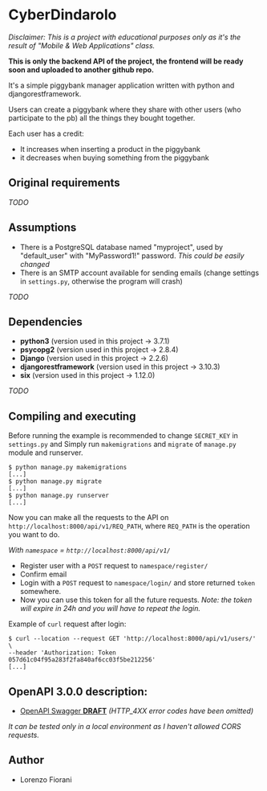 # CyberDindarolo

*Disclaimer: This is a project with educational purposes only as it's the result of 
"Mobile & Web Applications" class.*

**This is only the backend API of the project, the frontend will be ready soon and uploaded to another github repo.**

It's a simple piggybank manager application written with python and djangorestframework.

Users can create a piggybank where they share with other users 
(who participate to the pb) all the things they bought together.

Each user has a credit:
- It increases when inserting a product in the piggybank
- it decreases when buying something from the piggybank


## Original requirements
*TODO*

## Assumptions
- There is a PostgreSQL database named "myproject", used by "default_user" with "MyPassword1!" password.
*This could be easily changed* 
- There is an SMTP account available for sending emails (change settings in `settings.py`, 
        otherwise the program will crash)


*TODO*
## Dependencies
- **python3** (version used in this project -> 3.7.1)
- **psycopg2** (version used in this project -> 2.8.4)
- **Django** (version used in this project -> 2.2.6)
- **djangorestframework** (version used in this project -> 3.10.3)
- **six** (version used in this project -> 1.12.0)

*TODO*

## Compiling and executing
Before running the example is recommended to change `SECRET_KEY` in `settings.py` and 
Simply run `makemigrations` and `migrate` of `manage.py` module and runserver.
```console
$ python manage.py makemigrations
[...]
$ python manage.py migrate
[...]
$ python manage.py runserver
[...]
```

Now you can make all the requests to the API on `http://localhost:8000/api/v1/REQ_PATH`, where `REQ_PATH` 
is the operation you want to do.

*With `namespace` = `http://localhost:8000/api/v1/`*

- Register user with a `POST` request to `namespace/register/`
- Confirm email
- Login with a `POST` request to `namespace/login/` and store returned `token` somewhere.
- Now you can use this token for all the future requests. *Note: the token will expire in 24h and you will have
 to repeat the login.*
 
 Example of `curl` request after login:
```console
$ curl --location --request GET 'http://localhost:8000/api/v1/users/' \
--header 'Authorization: Token 057d61c04f95a283f2fa840af6cc03f5be212256'
[...]
```

## OpenAPI 3.0.0 description:

- <a href="https://petstore.swagger.io/?url=https://raw.githubusercontent.com/lorenzodeveloper/CyberDindarolo/master/openapi-schema.yaml">OpenAPI Swagger **DRAFT**</a>
*(HTTP_4XX error codes have been omitted)*

*It can be tested only in a local environment as I haven't allowed CORS requests.*

## Author
- Lorenzo Fiorani
